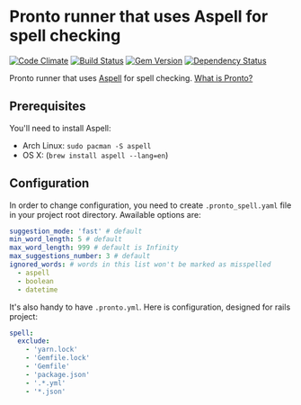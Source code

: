 # Pronto runner that uses Aspell for spell checking

[![Code Climate](https://codeclimate.com/github/mmozuras/pronto-spell.png)](https://codeclimate.com/github/mmozuras/pronto-spell)
[![Build Status](https://travis-ci.org/mmozuras/pronto-spell.png)](https://travis-ci.org/mmozuras/pronto-spell)
[![Gem Version](https://badge.fury.io/rb/pronto-spell.png)](http://badge.fury.io/rb/pronto-spell)
[![Dependency Status](https://gemnasium.com/mmozuras/pronto-spell.png)](https://gemnasium.com/mmozuras/pronto-spell)

Pronto runner that uses [Aspell](https://github.com/YorickPeterse/ffi-aspell) for spell checking. [What is Pronto?](https://github.com/mmozuras/pronto)

## Prerequisites

You'll need to install Aspell:

* Arch Linux: `sudo pacman -S aspell`
* OS X: (`brew install aspell --lang=en`)

## Configuration

In order to change configuration, you need to create `.pronto_spell.yaml` file in your project root directory. Awailable options are:

```YAML
suggestion_mode: 'fast' # default
min_word_length: 5 # default
max_word_length: 999 # default is Infinity
max_suggestions_number: 3 # default
ignored_words: # words in this list won't be marked as misspelled
  - aspell
  - boolean
  - datetime
```

It's also handy to have `.pronto.yml`. Here is configuration, designed for rails project:
```YAML
spell:
  exclude:
    - 'yarn.lock'
    - 'Gemfile.lock'
    - 'Gemfile'
    - 'package.json'
    - '.*.yml'
    - '*.json'
```
